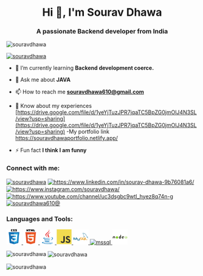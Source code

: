 
<h1 align="center">Hi 👋, I'm Sourav Dhawa</h1>
<h3 align="center">A passionate Backend developer from India</h3>
<img align="right" width="400" src="https://cdn.dribbble.com/users/1162077/screenshots/3848914/programmer.gif" alt="">

<p align="left"> <img src="https://komarev.com/ghpvc/?username=souravdhawa&label=Profile%20views&color=0e75b6&style=flat" alt="souravdhawa" /> </p>

<p align="left"> <a href="https://twitter.com/souravdhawa" target="blank"><img src="https://img.shields.io/twitter/follow/souravdhawa?logo=twitter&style=for-the-badge" alt="souravdhawa" /></a> </p>

- 🌱 I’m currently learning **Backend development coerce.**

- 💬 Ask me about **JAVA**

- 📫 How to reach me **souravdhawa610@gmail.com**

- 📄 Know about my experiences [https://drive.google.com/file/d/1yeYjTuzJPR7jqaTC5BpZG0jmOlJ4N3SL/view?usp=sharing](https://drive.google.com/file/d/1yeYjTuzJPR7jqaTC5BpZG0jmOlJ4N3SL/view?usp=sharing)
-My portfolio 
link https://souravdhawaportfolio.netlify.app/
- ⚡ Fun fact **I think I am funny**

<h3 align="left">Connect with me:</h3>
<p align="left">
<a href="https://twitter.com/souravdhawa" target="blank"><img align="center" src="https://raw.githubusercontent.com/rahuldkjain/github-profile-readme-generator/master/src/images/icons/Social/twitter.svg" alt="souravdhawa" height="30" width="40" /></a>
<a href="https://www.linkedin.com/in/sourav-dhawa-9b76081a6/" target="blank"><img align="center" src="https://raw.githubusercontent.com/rahuldkjain/github-profile-readme-generator/master/src/images/icons/Social/linked-in-alt.svg" alt="https://www.linkedin.com/in/sourav-dhawa-9b76081a6/" height="30" width="40" /></a>
<a href="https://www.instagram.com/souravdhawa/" target="blank"><img align="center" src="https://raw.githubusercontent.com/rahuldkjain/github-profile-readme-generator/master/src/images/icons/Social/instagram.svg" alt="https://www.instagram.com/souravdhawa/" height="30" width="40" /></a>
<a href="https://www.youtube.com/c/https://www.youtube.com/channel/uc3dsgbc9wtl_hyez8q74n-g" target="blank"><img align="center" src="https://raw.githubusercontent.com/rahuldkjain/github-profile-readme-generator/master/src/images/icons/Social/youtube.svg" alt="https://www.youtube.com/channel/uc3dsgbc9wtl_hyez8q74n-g" height="30" width="40" /></a>
<a href="https://www.hackerearth.com/souravdhawa610@" target="blank"><img align="center" src="https://raw.githubusercontent.com/rahuldkjain/github-profile-readme-generator/master/src/images/icons/Social/hackerearth.svg" alt="souravdhawa610@" height="30" width="40" /></a>
</p>

<h3 align="left">Languages and Tools:</h3>
<p align="left"> <a href="https://www.w3schools.com/css/" target="_blank" rel="noreferrer"> <img src="https://raw.githubusercontent.com/devicons/devicon/master/icons/css3/css3-original-wordmark.svg" alt="css3" width="40" height="40"/> </a> <a href="https://www.w3.org/html/" target="_blank" rel="noreferrer"> <img src="https://raw.githubusercontent.com/devicons/devicon/master/icons/html5/html5-original-wordmark.svg" alt="html5" width="40" height="40"/> </a> <a href="https://www.java.com" target="_blank" rel="noreferrer"> <img src="https://raw.githubusercontent.com/devicons/devicon/master/icons/java/java-original.svg" alt="java" width="40" height="40"/> </a> <a href="https://developer.mozilla.org/en-US/docs/Web/JavaScript" target="_blank" rel="noreferrer"> <img src="https://raw.githubusercontent.com/devicons/devicon/master/icons/javascript/javascript-original.svg" alt="javascript" width="40" height="40"/> </a> 
  <a href="https://www.mysql.com/" target="_blank" rel="noreferrer"> <img src="https://raw.githubusercontent.com/devicons/devicon/master/icons/mysql/mysql-original-wordmark.svg" alt="mysql" width="40" height="40"/>
  <a href="https://www.microsoft.com/en-us/sql-server" target="_blank" rel="noreferrer"> <img src="https://www.svgrepo.com/show/303229/microsoft-sql-server-logo.svg" alt="mssql" width="40" height="40"/> </a>
  <a href="https://nodejs.org" target="_blank" rel="noreferrer"> <img src="https://raw.githubusercontent.com/devicons/devicon/master/icons/nodejs/nodejs-original-wordmark.svg" alt="nodejs" width="40" height="40"/> </a> </p>

<p><img align="left" src="https://github-readme-stats.vercel.app/api/top-langs?username=souravdhawa&show_icons=true&locale=en&layout=compact" alt="souravdhawa" /></p>

<p>&nbsp;<img align="center" src="https://github-readme-stats.vercel.app/api?username=souravdhawa&show_icons=true&locale=en" alt="souravdhawa" /></p>

<p><img align="center" src="https://github-readme-streak-stats.herokuapp.com/?user=souravdhawa&" alt="souravdhawa" /></p>
